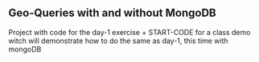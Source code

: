 ## Geo-Queries with and without MongoDB
Project with code for the day-1 exercise + START-CODE for a class demo witch will demonstrate how to do the same as day-1, this time with mongoDB
